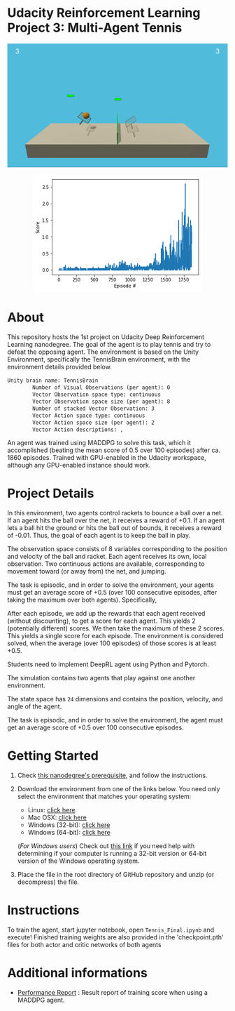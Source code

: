 # Udacity Reinforcement Learning Project 3: Multi-Agent Tennis
[//]: # (Image References)
</p>

<p align="center">
  <img src= "https://github.com/EXJUSTICE/Udacity_AI/blob/master/Reinforcement_Learning/Collaboration_and_Competition/tennis_maddpg.gif?raw=true">
</p>


</p>
<p align="center">
  <img src="https://github.com/EXJUSTICE/Udacity_AI/blob/master/Reinforcement_Learning/Collaboration_and_Competition/TennisScore.png?raw=true">
</p>
     

# About

This repository hosts the 1st project on Udacity Deep Reinforcement Learning nanodegree. The goal of the agent is to play tennis and try to defeat the opposing agent. The environment is based on the Unity Environment, specifically the TennisBrain environment, with the environment details provided below.

```
Unity brain name: TennisBrain
        Number of Visual Observations (per agent): 0
        Vector Observation space type: continuous
        Vector Observation space size (per agent): 8
        Number of stacked Vector Observation: 3
        Vector Action space type: continuous
        Vector Action space size (per agent): 2
        Vector Action descriptions: , 
```
An agent was trained using MADDPG to solve this task, which it accomplished (beating the mean score of 0.5 over 100 episodes) after ca. 1860 episodes. Trained with GPU-enabled in the Udacity workspace, although any GPU-enabled instance should work.

# Project Details


In this environment, two agents control rackets to bounce a ball over a net. If an agent hits the ball over the net, it receives a reward of +0.1. If an agent lets a ball hit the ground or hits the ball out of bounds, it receives a reward of -0.01. Thus, the goal of each agent is to keep the ball in play.

The observation space consists of 8 variables corresponding to the position and velocity of the ball and racket. Each agent receives its own, local observation. Two continuous actions are available, corresponding to movement toward (or away from) the net, and jumping.

The task is episodic, and in order to solve the environment, your agents must get an average score of +0.5 (over 100 consecutive episodes, after taking the maximum over both agents). Specifically,

After each episode, we add up the rewards that each agent received (without discounting), to get a score for each agent. This yields 2 (potentially different) scores. We then take the maximum of these 2 scores.
This yields a single score for each episode.
The environment is considered solved, when the average (over 100 episodes) of those scores is at least +0.5.


Students need to implement DeepRL agent using Python and Pytorch.

The simulation contains two agents that play against one another environment.

The state space has `24` dimensions and contains the position, velocity, and angle of the agent.

The task is episodic, and in order to solve the environment, the agent must
get an average score of +0.5 over 100 consecutive episodes.

# Getting Started
1. Check [this nanodegree's prerequisite](https://github.com/udacity/deep-reinforcement-learning/#dependencies), and follow the instructions.


2. Download the environment from one of the links below.  You need only select the environment that matches your operating system:
    - Linux: [click here](https://s3-us-west-1.amazonaws.com/udacity-drlnd/P3/Tennis/Tennis_Linux.zip)
    - Mac OSX: [click here](https://s3-us-west-1.amazonaws.com/udacity-drlnd/P3/Tennis/Tennis.app.zip)
    - Windows (32-bit): [click here](https://s3-us-west-1.amazonaws.com/udacity-drlnd/P3/Tennis/Tennis_Windows_x86.zip)
    - Windows (64-bit): [click here](https://s3-us-west-1.amazonaws.com/udacity-drlnd/P3/Tennis/Tennis_Windows_x86_64.zip)
    
    (_For Windows users_) Check out [this link](https://support.microsoft.com/en-us/help/827218/how-to-determine-whether-a-computer-is-running-a-32-bit-version-or-64) if you need help with determining if your computer is running a 32-bit version or 64-bit version of the Windows operating system.


3. Place the file in the root directory of GitHub repository and unzip (or decompress) the file.


# Instructions
To train the agent, start jupyter notebook, open `Tennis_Final.ipynb`
and execute! Finished training weights are also provided in the 'checkpoint.pth' files for both actor and critic networks of both agents

# Additional informations
- [Performance Report](./Report.md) : Result report of training score
when using a MADDPG agent.
